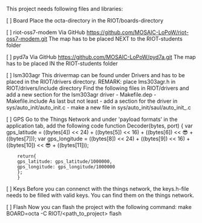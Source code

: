 This project needs following files and libraries:

[ ] Board
    Place the octa-directory in the RIOT/boards-directory
    
[ ] riot-oss7-modem
    Via GitHub https://github.com/MOSAIC-LoPoW/riot-oss7-modem.git
    The map has to be placed NEXT to the RIOT-students folder

[ ] pyd7a
    Via GitHub https://github.com/MOSAIC-LoPoW/pyd7a.git
    The map has to be placed IN the RIOT-students folder

[ ] lsm303agr
    This drivermap can be found under Drivers and has to be placed in the RIOT/drivers directory. 
    REMARK: place lms303agr.h in RIOT/drivers/include directory
    Find the following files in RIOT/drivers and add a new section for the lsm303agr driver
        - Makefile.dep
	    - Makefile.include
    As last but not least 
        - add a section for the driver in sys/auto_init/auto_init.c
        - make a new file in sys/auto_init/saul/auto_init_<driver>.c

[ ] GPS
    Go to the Things Network and under 'payload formats' in the application tab, add the following code
        function Decoder(bytes, port) {
        var gps_latitude = ((bytes[4]) << 24) + ((bytes[5]) << 16) + ((bytes[6]) << :sunglasses: + ((bytes[7]));
        var gps_longitude = ((bytes[8]) << 24) + ((bytes[9]) << 16) + ((bytes[10]) << :sunglasses: + ((bytes[11]));

        return{
        gps_latitude: gps_latitude/1000000,
        gps_longitude: gps_longitude/1000000
        };
        }

[ ] Keys
    Before you can connenct with the things network, the keys.h-file needs to be filled with valid keys. You can find them on the things network.

[ ] Flash
    Now you can flash the project with the following command:
    make BOARD=octa -C RIOT/<path_to_project> flash